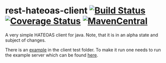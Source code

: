 # rest-hateoas-client [![Build Status](https://travis-ci.org/Mercateo/rest-hateoas-client.svg?branch=master)](https://travis-ci.org/Mercateo/rest-hateoas-client) [![Coverage Status](https://coveralls.io/repos/github/Mercateo/rest-hateoas-client/badge.svg)](https://coveralls.io/github/Mercateo/rest-hateoas-client?branch=master) [![MavenCentral](https://img.shields.io/maven-central/v/com.mercateo.rest/rest-hateoas-client.svg)](http://search.maven.org/#search%7Cgav%7C1%7Cg%3A%22com.mercateo.rest%22%20AND%20a%3A%22rest-hateoas-client%22) 


A very simple HATEOAS client for java. Note, that it is in an alpha state and subject of changes. 

There is an  [example](src/test/java/com/mercateo/rest/hateoas/client/example/Example.java) in the client test folder. To make it run one needs to run the example server which can be found [here](https://github.com/Mercateo/rest-demo-feature).

    
